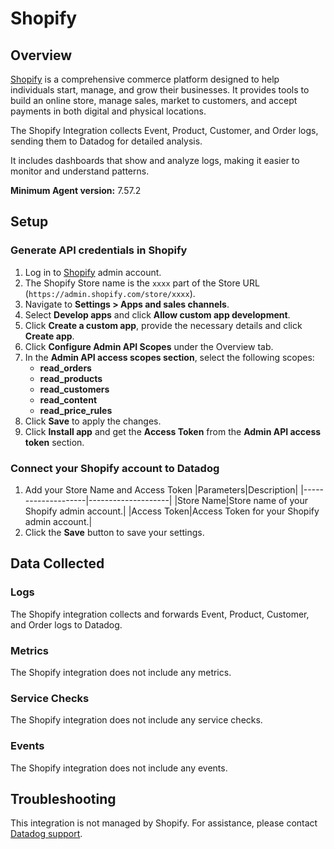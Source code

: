 # Shopify

## Overview

[Shopify][1] is a comprehensive commerce platform designed to help individuals start, manage, and grow their businesses. It provides tools to build an online store, manage sales, market to customers, and accept payments in both digital and physical locations.

The Shopify Integration collects Event, Product, Customer, and Order logs, sending them to Datadog for detailed analysis.

It includes dashboards that show and analyze logs, making it easier to monitor and understand patterns.

**Minimum Agent version:** 7.57.2

## Setup

### Generate API credentials in Shopify
1. Log in to [Shopify][2] admin account.
2. The Shopify Store name is the `xxxx` part of the Store URL (`https://admin.shopify.com/store/xxxx`).
3. Navigate to **Settings > Apps and sales channels**.
4. Select **Develop apps** and click **Allow custom app development**.
5. Click **Create a custom app**, provide the necessary details and click **Create app**.
6. Click **Configure Admin API Scopes** under the Overview tab.
7. In the **Admin API access scopes section**, select the following scopes:
    - **read_orders**
    - **read_products**
    - **read_customers**
    - **read_content**
    - **read_price_rules**
8. Click **Save** to apply the changes.
9. Click **Install app** and get the **Access Token** from the **Admin API access token** section.

### Connect your Shopify account to Datadog
1. Add your Store Name and Access Token
    |Parameters|Description|
    |--------------------|--------------------|
    |Store Name|Store name of your Shopify admin account.|
    |Access Token|Access Token for your Shopify admin account.|
2. Click the **Save** button to save your settings.

## Data Collected

### Logs

The Shopify integration collects and forwards Event, Product, Customer, and Order logs to Datadog.

### Metrics

The Shopify integration does not include any metrics.

### Service Checks

The Shopify integration does not include any service checks.

### Events

The Shopify integration does not include any events.

## Troubleshooting

This integration is not managed by Shopify. For assistance, please contact
[Datadog support][3].

[1]: https://www.shopify.com/
[2]: https://www.shopify.com/in/store-login
[3]: https://docs.datadoghq.com/help/
